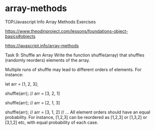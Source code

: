 # array-methods
TOP/Javascript Info Array Methods Exercises 

https://www.theodinproject.com/lessons/foundations-object-basics#objects

https://javascript.info/array-methods


Task 9: Shuffle an Array
Write the function shuffle(array) that shuffles (randomly reorders) elements of the array.

Multiple runs of shuffle may lead to different orders of elements. For instance:

let arr = [1, 2, 3];

shuffle(arr);
// arr = [3, 2, 1]

shuffle(arr);
// arr = [2, 1, 3]

shuffle(arr);
// arr = [3, 1, 2]
// ...
All element orders should have an equal probability. For instance, [1,2,3] can be reordered as [1,2,3] or [1,3,2] or [3,1,2] etc, with equal probability of each case.
